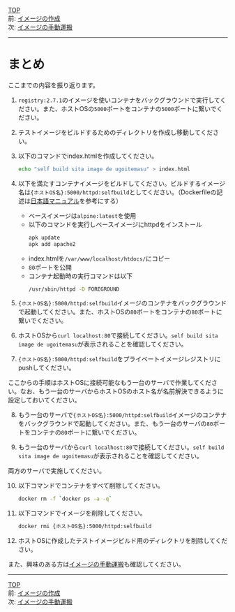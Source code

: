 [TOP](../README.md)   
前: [イメージの作成](./image-build.md)  
次: [イメージの手動運搬](./image-transport.md)  

---

# まとめ

ここまでの内容を振り返ります。

1. ``registry:2.7.1``のイメージを使いコンテナをバックグラウンドで実行してください。また、ホストOSの``5000``ポートをコンテナの``5000``ポートに繋いでください。

2. テストイメージをビルドするためのディレクトリを作成し移動してください。

3. 以下のコマンドでindex.htmlを作成してください。
   ``` sh
   echo "self build sita image de ugoitemasu" > index.html
   ```

4. 以下を満たすコンテナイメージをビルドしてください。ビルドするイメージ名は``{ホストOS名}:5000/httpd:selfbuild``としてください。（Dockerfileの記述は[日本語マニュアル](https://docs.docker.jp/engine/reference/builder.html#dockerfile)を参考にする）
   - ベースイメージは``alpine:latest``を使用
   - 以下のコマンドを実行しベースイメージにhttpdをインストール
     ``` sh
     apk update
     apk add apache2
     ```
   - index.htmlを``/var/www/localhost/htdocs/``にコピー
   - ``80``ポートを公開
   - コンテナ起動時の実行コマンドは以下
     ``` sh
     /usr/sbin/httpd -D FOREGROUND
     ```

5. ``{ホストOS名}:5000/httpd:selfbuild``イメージのコンテナをバックグラウンドで起動してください。また、ホストOSの``80``ポートをコンテナの``80``ポートに繋いでください。

6. ホストOSから``curl localhost:80``で接続してください。``self build sita image de ugoitemasu``が表示されることを確認してください。

7. ``{ホストOS名}:5000/httpd:selfbuild``をプライベートイメージレジストリにpushしてください。

ここからの手順はホストOSに接続可能なもう一台のサーバで作業してください。なお、もう一台のサーバからホストOSのホスト名が名前解決できるように設定しておいてください。

8. もう一台のサーバで``{ホストOS名}:5000/httpd:selfbuild``イメージのコンテナをバックグラウンドで起動してください。また、もう一台のサーバの``80``ポートをコンテナの``80``ポートに繋いでください。

9. もう一台のサーバから``curl localhost:80``で接続してください。``self build sita image de ugoitemasu``が表示されることを確認してください。

両方のサーバで実施してください。

10. 以下コマンドでコンテナをすべて削除してください。
    ``` sh
    docker rm -f `docker ps -a -q`
    ```

11. 以下コマンドでイメージを削除してください。
    ``` sh
    docker rmi {ホストOS名}:5000/httpd:selfbuild
    ```

12. ホストOSに作成したテストイメージビルド用のディレクトリを削除してください。

また、興味のある方は[イメージの手動運搬](./image-transport.md)も確認してください。

---

[TOP](../README.md)   
前: [イメージの作成](./image-build.md)  
次: [イメージの手動運搬](./image-transport.md)  